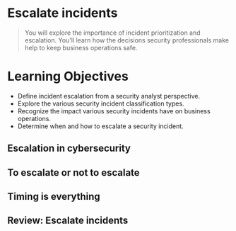 # Escalate incidents
> You will explore the importance of incident prioritization and escalation. You'll learn how the decisions security professionals make help to keep business operations safe.
# Learning Objectives
- Define incident escalation from a security analyst perspective.
- Explore the various security incident classification types.
- Recognize the impact various security incidents have on business operations.
- Determine when and how to escalate a security incident.
## Escalation in cybersecurity
## To escalate or not to escalate
## Timing is everything
## Review: Escalate incidents
